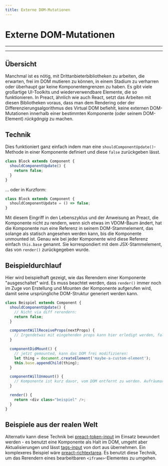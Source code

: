 ```yaml
---
title: Externe DOM-Mutationen
---
```


# Externe DOM-Mutationen

---

<div><toc></toc></div>

---

## Übersicht

Manchmal ist es nötig, mit Drittanbieterbibliotheken zu arbeiten, die erwarten, frei im DOM mutieren zu können, in einem Stadium zu verharren oder überhaupt gar keine Komponentengrenzen zu haben. Es gibt viele großartige UI-Toolkits und wiederverwendbare Elemente, die so funktionieren. In Preact, ähnlich wie auch React, setzt das Arbeiten mit diesen Bibliotheken voraus, dass man dem Rendering oder der Differenzierungsalgorithmus des Virtual DOM befiehlt, keine externen DOM-Mutationen innerhalb einer bestimmten Komponente (oder seinem  DOM-Element) _rückgängig_ zu machen.


## Technik

Dies funktioniert ganz einfach indem man eine `shouldComponentUpdate()`-Methode in einer Komponente definiert und diese `false` zurückgeben lässt.

```js
class Block extends Component {
  shouldComponentUpdate() {
    return false;
  }
}
```

... oder in Kurzform:

```js
class Block extends Component {
  shouldComponentUpdate = () => false;
}
```

Mit diesem Eingriff in den Lebenszyklus und der Anweisung an Preact, die Komponente nicht zu rendern, wenn sich etwas im VDOM-Baum ändert, hat die Komponente nun eine Referenz in seinem DOM-Stammelement, das solange als statisch angesehen werden kann, bis die Komponente unmounted ist. Genau wie bei jeder Komponente wird diese Referenz einfach `this.base` genannt. Sie korrespondiert mit dem JSX-Stammelement, das von `render()` zurückgegeben wurde.

## Beispieldurchlauf

Hier wird beispielhaft gezeigt, wie das Rerendern einer Komponente "ausgeschaltet" wird. Es muss beachtet werden, dass `render()` immer noch im Zuge von Erstellung und Mounten der Komponente aufgerufen wird, damit seine ursprüngliche DOM-Struktur generiert werden kann.

```js
class Beispiel extends Component {
  shouldComponentUpdate() {
    // Nicht via diff rerendern:
    return false;
  }

  componentWillReceiveProps(nextProps) {
    // Irgendetwas mit eingehenden props kann hier erledigt werden, falls benötigt
  }

  componentDidMount() {
    // jetzt gemounted, kann das DOM frei modifizieren:
    let thing = document.createElement('maybe-a-custom-element');
    this.base.appendChild(thing);
  }

  componentWillUnmount() {
    // Komponente ist kurz davor, vom DOM entfernt zu werden. Aufräumarbeiten sind hier möglich.
  }

  render() {
    return <div class="beispiel" />;
  }
}
```


## Beispiele aus der realen Welt

Alternativ kann diese Technik bei [preact-token-input](https://github.com/developit/preact-token-input/blob/master/src/index.js) im Einsatz bewundert werden - es benutzt eine Komponente als Halt im DOM, umgeht aber Aktualisierungen und lässt [tags-input](https://github.com/developit/tags-input) von dort aus übernehmen. Ein komplexeres Beispiel wäre [preact-richtextarea](https://github.com/developit/preact-richtextarea). Es benutzt diese Technik, um das Rerendern eines bearbeitbaren `<iframe>`-Elementes zu umgehen.
